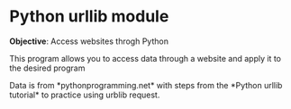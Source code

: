 # Python urllib module

**Objective**: Access websites throgh Python

<p> This program allows you to access data through a website and apply it 
to the desired program 
<p> Data is from *pythonprogramming.net* with steps from the *Python urllib tutorial* 
to practice using urblib request.
